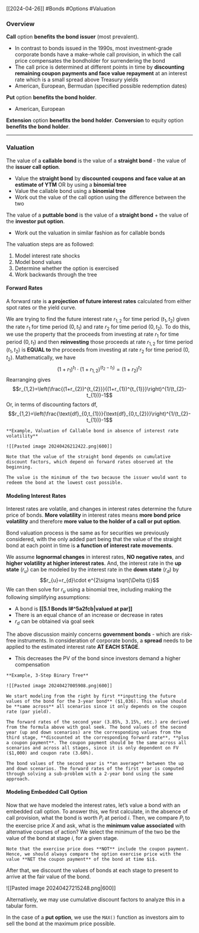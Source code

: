 [[2024-04-26]] #Bonds #Options #Valuation 

### Overview
**Call** option **benefits the bond issuer** (most prevalent). 
- In contrast to bonds issued in the 1990s, most investment-grade corporate bonds have a make-whole call provision, in which the call price compensates the bondholder for surrendering the bond
- The call price is determined at different points in time by **discounting remaining coupon payments and face value repayment** at an interest rate which is a small spread above Treasury yields
- American, European, Bermudan (specified possible redemption dates)

**Put** option **benefits the bond holder**.
- American, European 

**Extension** option **benefits the bond holder**. **Conversion** to equity option **benefits the bond holder**.

---
### Valuation
The value of a **callable bond** is the value of a **straight bond** - the value of the **issuer call option**.
- Value the **straight bond** by **discounted coupons and face value at an estimate of YTM** OR by using a **binomial tree**
- Value the callable bond using a **binomial tree**
- Work out the value of the call option using the difference between the two

The value of a **puttable bond** is the value of a **straight bond** + the value of the **investor put option**.
- Work out the valuation in similar fashion as for callable bonds

The valuation steps are as followed:
1. Model interest rate shocks
2. Model bond values
3. Determine whether the option is exercised
4. Work backwards through the tree 

#### Forward Rates
A forward rate is **a projection of future interest rates** calculated from either spot rates or the yield curve. 

We are trying to find the future interest rate $r_{1,2}$ for time period $(t_{1},t_{2})$ given the rate $r_{1}$ for time period $(0,t_{1})$ and rate $r_{2}$ for time period $(0,t_{2})$. To do this, we use the property that the proceeds from investing at rate $r_{1}$ for time period $(0,t_{1})$ and then **reinvesting** those proceeds at rate $r_{1,2}$ for time period $(t_{1},t_{2})$ is **EQUAL to** the proceeds from investing at rate $r_{2}$ for time period $(0,t_{2})$. Mathematically, we have
$$(1+r_{1})^{t_{1}}\cdot(1+r_{1,2})^{(t_{2}-t_{1})}=(1+r_{2})^{t_{2}}$$
Rearranging gives 
$$r_{1,2}=\left(\frac{(1+r_{2})^{t_{2}}}{(1+r_{1})^{t_{1}}}\right)^{1/(t_{2}-t_{1})}-1$$
Or, in terms of discounting factors $\text{df}$,
$$r_{1,2}=\left(\frac{\text{df}_{0,t_{1}}}{\text{df}_{0,t_{2}}}\right)^{1/(t_{2}-t_{1})}-1$$

```ad-example
**Example, Valuation of Callable bond in absence of interest rate volatility**

![[Pasted image 20240426212422.png|600]]

Note that the value of the straight bond depends on cumulative discount factors, which depend on forward rates observed at the beginning. 

The value is the minimum of the two because the issuer would want to redeem the bond at the lowest cost possible.
```

#### Modeling Interest Rates 
Interest rates are volatile, and changes in interest rates determine the future price of bonds. **More volatility** in interest rates means **more bond price volatility** and therefore **more value to the holder of a call or put option**. 

Bond valuation process is the same as for securities we previously considered, with the only added part being that the value of the straight bond at each point in time is **a function of interest rate movements**.

We assume **lognormal changes** in interest rates, **NO negative rates**, and **higher volatility at higher interest rates**. And, the interest rate in the **up state** ($r_{u}$) can be modeled by the interest rate in the **down state** ($r_{d}$) by
$$r_{u}=r_{d}\cdot e^{2\sigma \sqrt{\Delta t}}$$
We can then solve for $r_{u}$ using a binomial tree, including making the following simplifying assumptions:
- A bond is **[[5.1 Bonds I#^5a2fcb|valued at par]]**
- There is an equal chance of an increase or decrease in rates 
- $r_{d}$ can be obtained via goal seek

The above discussion mainly concerns **government bonds** - which are risk-free instruments. In consideration of corporate bonds, a **spread** needs to be applied to the estimated interest rate **AT EACH STAGE**.
- This decreases the PV of the bond since investors demand a higher compensation

```ad-example
**Example, 3-Step Binary Tree**

![[Pasted image 20240427005908.png|600]]

We start modeling from the right by first **inputting the future values of the bond for the 3-year bond** ($1,036). This value should be **same across** all scenarios since it only depends on the coupon rate (par yield).

The forward rates of the second year (3.85%, 3.15%, etc.) are derived from the formula above with goal seek. The bond values of the second year (up and down scenarios) are the corresponding values from the third stage, **discounted at the corresponding forward rate**, **plus a coupon payment**. The coupon payment should be the same across all scenarios and across all stages, since it is only dependent on FV ($1,000) and coupon rate (3.60%).

The bond values of the second year is **an average** between the up and down scenarios. The forward rates of the first year is computed through solving a sub-problem with a 2-year bond using the same approach.
```

#### Modeling Embedded Call Option 
Now that we have modeled the interest rates, let’s value a bond with an embedded call option. To answer this, we first calculate, in the absence of call provision, what the bond is worth $P_{i}$ at period $i$. Then, we compare $P_{i}$ to the exercise price $X$ and ask, what is the **minimum value associated** with alternative courses of action? We select the minimum of the two be the value of the bond at stage $i$, for a given stage.

```ad-note
Note that the exercise price does **NOT** include the coupon payment. Hence, we should always compare the option exercise price with the value **NET the coupon payment** of the bond at time $i$.
```

After that, we discount the values of bonds at each stage to present to arrive at the fair value of the bond.

![[Pasted image 20240427215248.png|600]]

Alternatively, we may use cumulative discount factors to analyze this in a tabular form.

In the case of a **put option**, we use the `MAX()` function as investors aim to sell the bond at the maximum price possible.